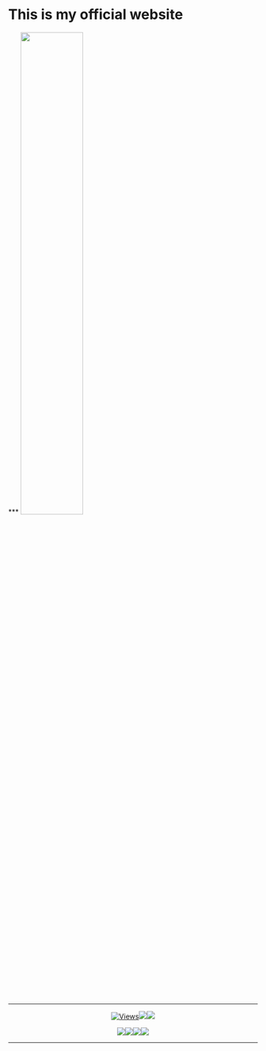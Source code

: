 <h1>This is my official website</h1>
***

<img src="https://i.ibb.co/98vnqG6/47a24c6a5805.jpg" width=50%>

***

<p align="center"><a href="https://github.com/Pulithasethnindu/pulithasethnindu.github.io"><img src="https://hits.seeyoufarm.com/api/count/incr/badge.svg?url=https%3A%2F%2Fgithub.com%2FPulithasethnindu%2Fpulithasethnindu.github.io&count_bg=%2379C83D&title_bg=%23555555&icon=gitpod.svg&icon_color=%23E7E7E7&title=Views&edge_flat=false" alt="Views"/></a></a><a href="https://github.com/Pulithasethnindu/pulithasethnindu.github.io/fork"><img src="https://img.shields.io/github/forks/Pulithasethnindu/pulithasethnindu.github.io?label=Fork&style=social"></a><a href="https://github.com/Pulithasethnindu/pulithasethnindu.github.io/stargazers"><img src="https://img.shields.io/github/stars/Pulithasethnindu/pulithasethnindu.github.io?style=social"></a></p><p align="center"><a href="httsp://github.com/Pulithasethnindu/pulithasethnindu.github.io"><img src="https://img.shields.io/github/repo-size/Pulithasethnindu/pulithasethnindu.github.io?color=00ff00&label=Repo%20Size&style=flat-square"></a><a href="https://github.com/Pulithasethnindu/pulithasethnindu.github.io"><img src="https://img.shields.io/github/license/Pulithasethnindu/pulithasethnindu.github.io?color=00ff00&label=License&style=flat-square"></a><a href="httsp://github.com/Pulithasethnindu/pulithasethnindu.github.io"><img src="https://img.shields.io/github/languages/top/Pulithasethnindu/pulithasethnindu.github.io?color=00ff00&label=Javascript&style=flat-square"></a><a href="httsp://github.com/Pulithasethnindu/pulithasethnindu.github.io"><img src="https://img.shields.io/badge/Programmer-Pulitha%20Sethnindu-blueviolet"></a></p>



***

